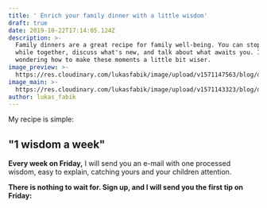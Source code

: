 ```yaml
---
title: ' Enrich your family dinner with a little wisdom'
draft: true
date: 2019-10-22T17:14:05.124Z
description: >-
  Family dinners are a great recipe for family well-being. You can stop for a
  while together, discuss what's new, and talk about what awaits you. I was
  wondering how to make these moments a little bit wiser.
image_preview: >-
  https://res.cloudinary.com/lukasfabik/image/upload/v1571147563/blog/dinner-thumb.jpg
image_main: >-
  https://res.cloudinary.com/lukasfabik/image/upload/v1571143323/blog/dinner-main.jpg
author: lukas_fabik
---
```

My recipe is simple:

## "1 wisdom a week"

**Every week on Friday,** I will send you an e-mail with one processed wisdom, easy to explain, catching yours and your children attention.

**There is nothing to wait for. Sign up, and I will send you the first tip on Friday:**

<script charset="utf-8" type="text/javascript" src="//js.hsforms.net/forms/shell.js"></script>

<script>
  hbspt.forms.create({
	portalId: "5560121",
	formId: "f8a77c4b-5a03-4bf7-9f4f-04c4b5b8962d"
});
</script>
